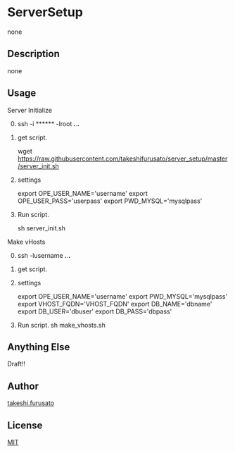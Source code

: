 # ServerSetup

none

## Description

none

## Usage

Server Initialize

0. ssh -i ****** -lroot ***.***.***.***

1. get script.

    wget https://raw.githubusercontent.com/takeshifurusato/server_setup/master/server_init.sh

2. settings

    export OPE_USER_NAME='username'
    export OPE_USER_PASS='userpass'
    export PWD_MYSQL='mysqlpass'

3. Run script.

    sh server_init.sh

Make vHosts

0. ssh -lusername ***.***.***.***

1. get script.

2. settings

    export OPE_USER_NAME='username'
    export PWD_MYSQL='mysqlpass'
    export VHOST_FQDN='VHOST_FQDN'
    export DB_NAME='dbname'
    export DB_USER='dbuser'
    export DB_PASS='dbpass'

3. Run script.
    sh make_vhosts.sh

## Anything Else

Draft!!

## Author

[takeshi.furusato](https://www.facebook.com/takeshi.furusato)

## License

[MIT](http://b4b4r07.mit-license.org)